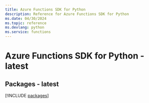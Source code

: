 ```yaml
---
title: Azure Functions SDK for Python
description: Reference for Azure Functions SDK for Python
ms.date: 04/30/2024
ms.topic: reference
ms.devlang: python
ms.service: functions
---
```

# Azure Functions SDK for Python - latest
## Packages - latest
[!INCLUDE [packages](functions-index.md)]